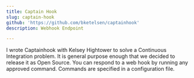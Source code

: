 ```yaml
---
title: Captain Hook
slug: captain-hook
github: 'https://github.com/bketelsen/captainhook'
description: Webhook Endpoint

---
```


I wrote Captainhook with Kelsey Hightower to solve a Continuous Integration problem.  It is general purpose enough that we decided to release it as Open Source.  You can respond to a web hook by running any approved command.  Commands are specified in a configuration file.

